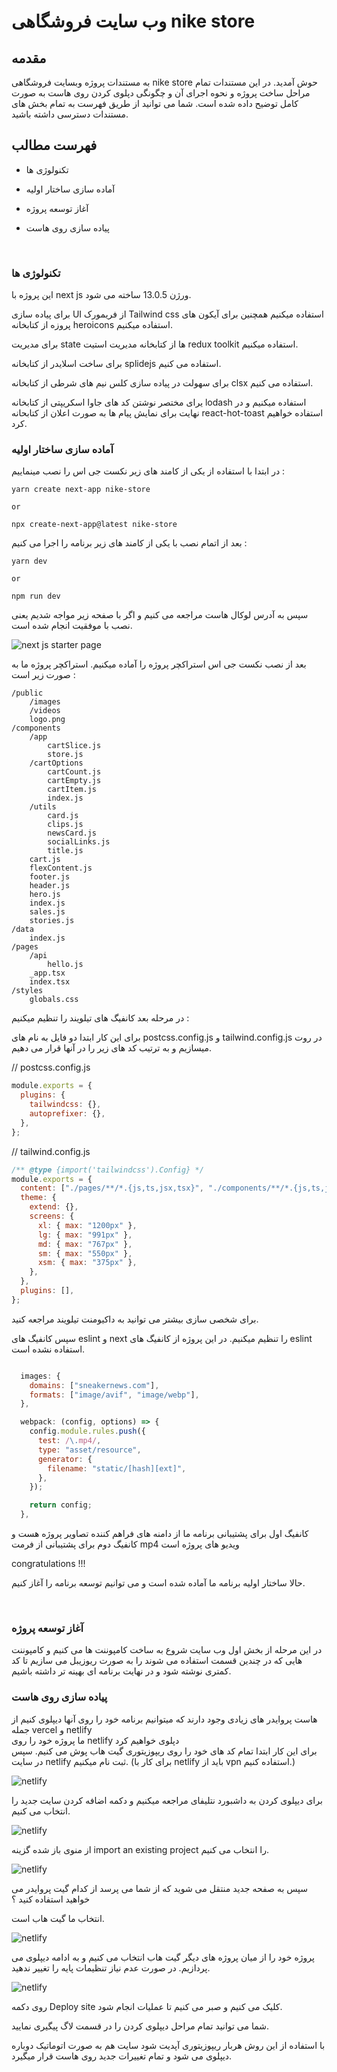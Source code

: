 # وب سایت فروشگاهی nike store

## **مقدمه**

به مستندات پروژه وبسایت فروشگاهی nike store حوش آمدید.
در این مستندات تمام مراحل ساخت پروژه و نحوه اجرای آن و چگونگی دپلوی کردن روی هاست به صورت کامل توضیح داده شده است. شما می توانید از طریق فهرست به تمام بخش های مستندات دسترسی داشته باشید.

## **فهرست مطالب**

- تکنولوژی ها

- آماده سازی ساختار اولیه

- آغاز توسعه پروژه

- پیاده سازی روی هاست

<br>

### تکنولوژی ها

این پروژه با next js ورژن 13.0.5 ساخته می شود.

برای پیاده سازی UI از فریمورک Tailwind css استفاده میکنیم همچنین برای آیکون های پروزه از کتابخانه heroicons استفاده میکنیم.

برای مدیریت state ها از کتابخانه مدیریت استیت redux toolkit استفاده میکنیم.

برای ساخت اسلایدر از کتابخانه splidejs استفاده می کنیم.

برای سهولت در پیاده سازی کلس نیم های شرطی از کتابخانه clsx استفاده می کنیم.

یرای مختصر نوشتن کد های جاوا اسکریپتی از کتابخانه lodash استفاده میکنیم و در نهایت برای نمایش پیام ها به صورت اعلان از کتابحانه react-hot-toast استفاده خواهیم کرد.

### آماده سازی ساختار اولیه

در ابتدا با استفاده از یکی از کامند های زیر نکست جی اس را نصب مینماییم :

```
yarn create next-app nike-store

or

npx create-next-app@latest nike-store
```

بعد از اتمام نصب با یکی از کامند های زیر برنامه را اجرا می کنیم :

```
yarn dev

or

npm run dev
```

سپس به آدرس لوکال هاست مراجعه می کنیم و اگر با صفحه زیر مواجه شدیم یعنی نصب با موفقیت انجام شده است.

![next js starter page](https://florianherlings.de/public/2020-06-29/homepage.png)

بعد از نصب نکست جی اس استراکچر پروژه را آماده میکنیم.
استراکچر پروژه ما به صورت زیر است :

```
/public
    /images
    /videos
    logo.png
/components
    /app
        cartSlice.js
        store.js
    /cartOptions
        cartCount.js
        cartEmpty.js
        cartItem.js
        index.js
    /utils
        card.js
        clips.js
        newsCard.js
        socialLinks.js
        title.js
    cart.js
    flexContent.js
    footer.js
    header.js
    hero.js
    index.js
    sales.js
    stories.js
/data
    index.js
/pages
    /api
        hello.js
    _app.tsx
    index.tsx
/styles
    globals.css
```

در مرحله بعد کانفیگ های تیلویند را تنظیم میکنیم :

برای این کار ابتدا دو فایل به نام های postcss.config.js و tailwind.config.js در روت میسازیم و به ترتیب کد های زیر را در آنها قرار می دهیم.

// postcss.config.js

```js
module.exports = {
  plugins: {
    tailwindcss: {},
    autoprefixer: {},
  },
};
```

// tailwind.config.js

```js
/** @type {import('tailwindcss').Config} */
module.exports = {
  content: ["./pages/**/*.{js,ts,jsx,tsx}", "./components/**/*.{js,ts,jsx,tsx}", "./data/index.js"],
  theme: {
    extend: {},
    screens: {
      xl: { max: "1200px" },
      lg: { max: "991px" },
      md: { max: "767px" },
      sm: { max: "550px" },
      xsm: { max: "375px" },
    },
  },
  plugins: [],
};
```

برای شخصی سازی بیشتر می توانید به داکیومنت تیلویند مراجعه کنید.

سپس کانفیگ های eslint و next را تنظیم میکنیم.
در این پروژه از کانفیگ های eslint استفاده نشده است.

```js

  images: {
    domains: ["sneakernews.com"],
    formats: ["image/avif", "image/webp"],
  },

  webpack: (config, options) => {
    config.module.rules.push({
      test: /\.mp4/,
      type: "asset/resource",
      generator: {
        filename: "static/[hash][ext]",
      },
    });

    return config;
  },
```

کانفیگ اول برای پشتیبانی برنامه ما از دامنه های فراهم کننده تصاویر پروژه هست و کانفیگ دوم برای پشتیبانی از فرمت mp4 ویدیو های پروژه است

congratulations !!!

حالا ساختار اولیه برنامه ما آماده شده است و می توانیم توسعه برنامه را آغاز کنیم.

<br>

### آغاز توسعه پروژه

در این مرحله از بخش اول وب سایت شروع به ساخت کامپوننت ها می کنیم و کامپوننت هایی که در چندین قسمت استفاده می شوند را به صورت ریوزیبل می سازیم تا کد کمتری نوشته شود و در نهایت برنامه ای بهینه تر داشته باشیم.

### پیاده سازی روی هاست

هاست پروایدر های زیادی وجود دارند که میتوانیم برنامه خود را روی آنها دیپلوی کنیم از جمله vercel و netlify
<br>
ما پروژه خود را روی netlify دپلوی خواهیم کرد
<br>
برای این کار ابتدا تمام کد های خود را روی ریپوزیتوری گیت هاب پوش می کنیم. سپس در سایت netlify ثبت نام میکنیم.
(برای کار با netlify باید از vpn استفاده کنیم.)

![netlify](https://cdn.hashnode.com/res/hashnode/image/upload/v1644080613728/s27NP3fJY.png?auto=compress,format&format=webp)

برای دیپلوی کردن به داشبورد نتلیفای مراجعه میکنیم و دکمه اضافه کردن سایت جدید را انتخاب می کنیم.

![netlify](https://cdn.hashnode.com/res/hashnode/image/upload/v1644082441537/hYhIpMP6B.png?auto=compress,format&format=webp)

از منوی باز شده گزینه import an existing project را انتخاب می کنیم.

![netlify](https://cdn.hashnode.com/res/hashnode/image/upload/v1644082852674/JQrAOg-uD.png?auto=compress,format&format=webp)

سپس به صفحه جدید منتقل می شوید که از شما می پرسد از کدام گیت پروایدر می خواهید استفاده کنید ؟

انتخاب ما گیت هاب است.

![netlify](https://cdn.hashnode.com/res/hashnode/image/upload/v1644083397211/PSMnVT4zF.png?auto=compress,format&format=webp)

پروژه خود را از میان پروژه های دیگر گیت هاب انتخاب می کنیم و به ادامه دیپلوی می پردازیم. در صورت عدم نیاز تنظیمات پایه را تغییر ندهید.

![netlify](https://cdn.hashnode.com/res/hashnode/image/upload/v1644083552224/rtND2bWdb.png?auto=compress,format&format=webp)

روی دکمه Deploy site کلیک می کنیم و صبر می کنیم تا عملیات انجام شود.

شما می توانید تمام مراحل دیپلوی کردن را در قسمت لاگ پیگیری نمایید.

با استفاده از این روش هربار ریپوزیتوری آپدیت شود سایت هم به صورت اتوماتیک دوباره دیپلوی می شود و تمام تغییرات جدید روی هاست قرار میگیرد.

